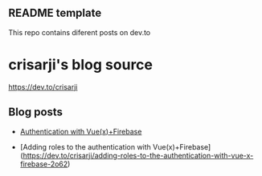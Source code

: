 ## README template

This repo contains diferent posts on dev.to

# crisarji's blog source

https://dev.to/crisarji

## Blog posts

- [Authentication with Vue(x)+Firebase](https://dev.to/crisarji/authentication-with-vue-x-firebase-31dc)

- [Adding roles to the authentication with Vue(x)+Firebase] (https://dev.to/crisarji/adding-roles-to-the-authentication-with-vue-x-firebase-2o62)
